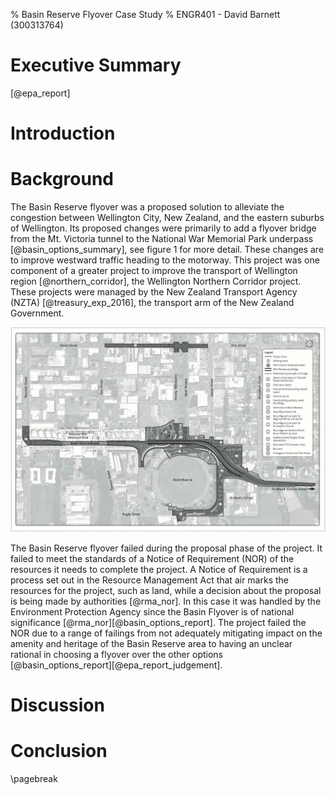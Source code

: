 % Basin Reserve Flyover Case Study
% ENGR401 - David Barnett (300313764)

<!-- 
Aim for the case study:
    * recommend ways to improve egineering projects success

Using the view point of _legal compliance_

Areas to look at:
    * community engagement, communications
        * videos releases
        * large documents
        * how is this protected by law [find law, probably resouce management act & report section]
    * irreproducible selection process
        * How is this protected by law [find law, probably resouce management act & report section]
    * did not explore the impacts of their project
        * How is this protected by law [find law, probably resouce management act & report section]

-->

# Executive Summary 
<!--
 Breifly cover:
 * the topic area of the report
 * the report's primary aim/s
 * state what was achieved (key finding)
 * a summary of your approach
 * significant findings
 * a summary of the report's recommendations
-->

[@epa_report]

# Introduction
<!--
Summarise the brief (your task), briefly outline the case and focus on its significance for the reader,
state the report's aim(s) and describe how the report is organised.
-->
 
# Background
<!--
Describe the case or situation being investigated.
Focus on the facts of the situation.

 - it is a sub-project of the Wellington Corridor Project
 - improving the basin reserve area
 - The project was terminated in the proposal phase

 - notice of requirement, what is it?
 - proposal sent to EPA
 - goal of the RMA is to `promote the sustainable management of natural & physical resources`.

 - this was due to multiple failures to meet the requirements of the RMA
 - the area is a hertiage site, including the circket grounds, etc.
-->

The Basin Reserve flyover was a proposed solution to alleviate the congestion between Wellington City, New Zealand,
and the eastern suburbs of Wellington.
Its proposed changes were primarily to add a flyover bridge from the Mt. Victoria tunnel to the
National War Memorial Park underpass [@basin_options_summary], see figure 1 for more detail.
These changes are to improve westward traffic heading to the motorway.
This project was one component of a greater project to improve the transport of Wellington region [@northern_corridor],
the Wellington Northern Corridor project.
These projects were managed by the New Zealand Transport Agency (NZTA) [@treasury_exp_2016], the transport arm of the New Zealand Government.

![Map of the Basin Reserve area with proposed changes [@epa_report]](./proposed_changes.png)

The Basin Reserve flyover failed during the proposal phase of the project.
It failed to meet the standards of a Notice of Requirement (NOR) of the resources it needs to complete the project.
A Notice of Requirement is a process set out in the Resource Management Act that air marks the resources 
for the project, such as land, while a decision about the proposal is being made by authorities [@rma_nor].
In this case it was handled by the Environment Protection Agency since the Basin Flyover is of national significance [@rma_nor][@basin_options_report].
The project failed the NOR due to a range of failings from not adequately mitigating impact on the amenity and heritage
of the Basin Reserve area to having an unclear rational in choosing a flyover over the other options [@basin_options_report][@epa_report_judgement].


# Discussion
<!--
 - this was due to multiple failures to meet the requirements of the RMA
    - subset of these failtuers are: alteratives & hertiage site

    - alternatives 
        - "methodology,  particularly  the  need  for transparency and replicability, is important" [1273]
        - "it was not clear how criteria were weighted and the reason for any weighting.
           This made the process somewhat confusing and difficult to follow.  
           It also meant that the process could not be replicated" [1274]
        - section: 171(1) Whether adequate consideration has been given to alternative sites, routes & methods

        - highlights the requirement of transprancy when using finite resources like Land, city space, culture, anemity

    - hertiage sites
        - section 6(f) recongise & provide for protection of historic heritage from inappropriate development
        - public outcry tipped the balance & defended the Basin
        - King Salmon, case applied to '*inappropriate* development' 
        - test-cricket status of the Basin Reserve venue [1259]

        - highlights the importance of history and the community support for the site
-->

# Conclusion
<!--
Try to answer the following questions.
* What else has been achieved since the situation occurred?
* Have all recommendations been implemented?
* What may happen in the future?
-->

\pagebreak
